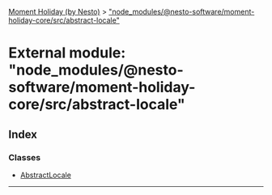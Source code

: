 [Moment Holiday (by Nesto)](../README.md) > ["node_modules/@nesto-software/moment-holiday-core/src/abstract-locale"](../modules/_node_modules__nesto_software_moment_holiday_core_src_abstract_locale_.md)

# External module: "node_modules/@nesto-software/moment-holiday-core/src/abstract-locale"

## Index

### Classes

* [AbstractLocale](../classes/_node_modules__nesto_software_moment_holiday_core_src_abstract_locale_.abstractlocale.md)

---


